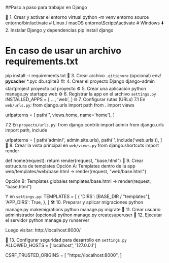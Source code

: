 ##Paso a paso para trabajar en Django

📁 1. Crear y activar el entorno virtual
python -m venv entorno
source entorno/bin/activate       # Linux / macOS
entorno\Scripts\activate          # Windows
⬇️ 2. Instalar Django y dependencias
pip install django

# En caso de usar un archivo requirements.txt
pip install -r requirements.txt
📂 3. Crear archivo `.gitignore` (opcional)
env/
__pycache__/
*.pyc
db.sqlite3
🏗️ 4. Crear el proyecto Django
django-admin startproject proyecto
cd proyecto
⚙️ 5. Crear una aplicación
python manage.py startapp web
⚙️ 6. Registrar la app en el archivo `settings.py`
INSTALLED_APPS = [
    ..., 
    'web',
]
🌐 7. Configurar rutas (URLs)
7.1 En `web/urls.py`:
from django.urls import path
from . import views

urlpatterns = [
    path('', views.home, name='home'),
]

7.2 En `proyecto/urls.py`:
from django.contrib import admin
from django.urls import path, include

urlpatterns = [
    path('admin/', admin.site.urls),
    path('', include('web.urls')),
]
🧠 8. Crear la vista principal en `web/views.py`
from django.shortcuts import render

def home(request):
    return render(request, "base.html")
🧱 9. Crear estructura de templates
Opción A: Templates dentro de la app
web/templates/web/base.html → render(request, "web/base.html")

Opción B: Templates globales
templates/base.html → render(request, "base.html")

Y en `settings.py`:
TEMPLATES = [
    {
        'DIRS': [BASE_DIR / "templates"],
        'APP_DIRS': True,
    },
]
🛠️ 10. Preparar y aplicar migraciones
python manage.py makemigrations
python manage.py migrate
👤 11. Crear usuario administrador (opcional)
python manage.py createsuperuser
🚀 12. Ejecutar el servidor
python manage.py runserver

Luego visitar:
http://localhost:8000/

🔐 13. Configurar seguridad para desarrollo en `settings.py`
ALLOWED_HOSTS = ['localhost', '127.0.0.1']

CSRF_TRUSTED_ORIGINS = [
    "https://localhost:8000",
]
